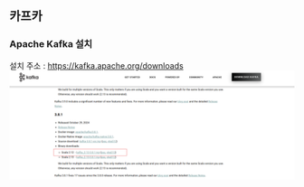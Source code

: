 ## 카프카

### Apache Kafka 설치
설치 주소 :  https://kafka.apache.org/downloads
![img.png](docs/img/img.png)
